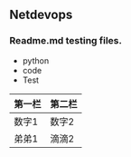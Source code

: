 
## Netdevops 
### Readme.md testing files.

* python
* code
* Test

第一栏 | 第二栏
------|--------
数字1| 数字2
弟弟1 | 滴滴2



